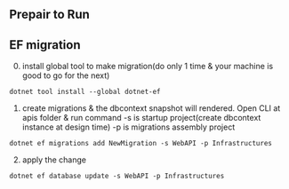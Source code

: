 ## Prepair to Run
## EF migration
0. install global tool to make migration(do only 1 time & your machine is good to go for the next)
```
dotnet tool install --global dotnet-ef
```
1. create migrations & the dbcontext snapshot will rendered.
Open CLI at apis folder & run command
-s is startup project(create dbcontext instance at design time)
-p is migrations assembly project 
```
dotnet ef migrations add NewMigration -s WebAPI -p Infrastructures
```

2. apply the change
```
dotnet ef database update -s WebAPI -p Infrastructures
```